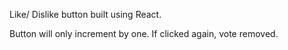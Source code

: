 Like/ Dislike button built using React.

Button will only increment by one. If clicked again, vote removed.
